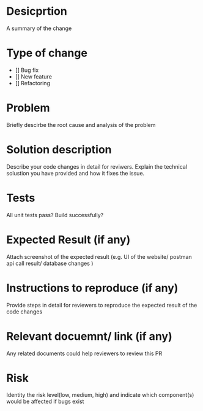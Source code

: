 # Desicprtion 
A summary of the change 

# Type of change 
- [] Bug fix
- [] New feature
- [] Refactoring

# Problem
Briefly descirbe the root cause and analysis of the problem 

# Solution description
Describe your code changes in detail for reviwers. 
Explain the technical solustion you have provided and how it fixes the issue.

# Tests 
All unit tests pass?
Build successfully? 


# Expected Result (if any) 
Attach screenshot of the expected result (e.g. UI of the website/ postman api call result/ database changes )

# Instructions to reproduce (if any) 
Provide steps in detail for reviewers to reproduce the expected result of the code changes 

# Relevant docuemnt/ link (if any) 
Any related documents could help reviewers to review this PR 

# Risk
Identity the risk level(low, medium, high) and indicate which component(s) would be affected if bugs exist 
